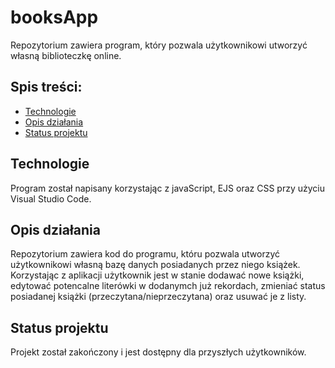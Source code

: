 # booksApp
Repozytorium zawiera program, który pozwala użytkownikowi utworzyć własną biblioteczkę online.
## Spis treści:
* [Technologie](#technologie)
* [Opis działania](#opis-dzialania)
* [Status projektu](#status-projektu)

## Technologie
Program został napisany korzystając z javaScript, EJS oraz CSS przy użyciu Visual Studio Code.

## Opis działania
Repozytorium zawiera kod do programu, któru pozwala utworzyć użytkownikowi własną bazę danych posiadanych przez niego książek.
Korzystając z aplikacji użytkownik jest w stanie dodawać nowe książki, edytować potencalne literówki w dodanymch już rekordach,
zmieniać status posiadanej książki (przeczytana/nieprzeczytana) oraz usuwać je z listy.


## Status projektu
Projekt został zakończony i jest dostępny dla przyszłych użytkowników.

